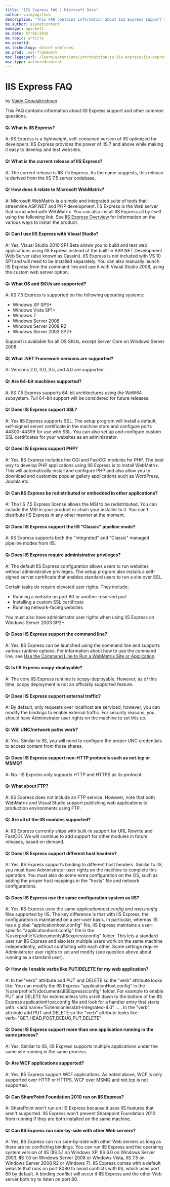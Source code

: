 ```yaml
---
title: "IIS Express FAQ | Microsoft Docs"
author: vaidy4github
description: "This FAQ contains information about IIS Express support and other common questions. Q: What is IIS Express? A: IIS Express is a lightweight, self-contained v..."
ms.author: aspnetcontent
manager: wpickett
ms.date: 07/06/2010
ms.topic: article
ms.assetid: 
ms.technology: dotnet-webforms
ms.prod: .net-framework
msc.legacyurl: /learn/extensions/introduction-to-iis-express/iis-express-faq
msc.type: authoredcontent
---
```

IIS Express FAQ
====================
by [Vaidy Gopalakrishnan](https://github.com/vaidy4github)

This FAQ contains information about IIS Express support and other common questions.

#### Q: What is IIS Express?

A: IIS Express is a lightweight, self-contained version of IIS optimized for developers. IIS Express provides the power of IIS 7 and above while making it easy to develop and test websites.


#### Q: What is the current release of IIS Express?

A: The current release is IIS 7.5 Express. As the name suggests, this release is derived from the IIS 7.5 server codebase.

#### Q: How does it relate to Microsoft WebMatrix?

A: Microsoft WebMatrix is a simple and integrated suite of tools that streamline ASP.NET and PHP development. IIS Express is the Web server that is included with WebMatrix. You can also install IIS Express all by itself using the following link. See [IIS Express Overview](iis-express-overview.md "IIS Express Overview") for information on the various ways to install the product.

#### Q: Can I use IIS Express with Visual Studio?

A: Yes, Visual Studio 2010 SP1 Beta allows you to build and test web applications using IIS Express instead of the built-in ASP.NET Development Web Server (also known as Cassini). IIS Express is not included with VS 10 SP1 and will need to be installed separately. You can also manually launch IIS Express from the command line and use it with Visual Studio 2008, using the custom web server option.

#### Q: What OS and SKUs are supported?

A: IIS 7.5 Express is supported on the following operating systems:

- Windows XP SP3+
- Windows Vista SP1+
- Windows 7
- Windows Server 2008
- Windows Server 2008 R2
- Windows Server 2003 SP2+

Support is available for all OS SKUs, except Server Core on Windows Server 2008.

#### Q: What .NET Framework versions are supported?

A: Versions 2.0, 3.0, 3.5, and 4.0 are supported.

#### Q: Are 64-bit machines supported?

A: IIS 7.5 Express supports 64-bit architectures using the WoW64 subsystem. Full 64-bit support will be considered for future releases.

#### Q: Does IIS Express support SSL?

A: Yes IIS Express supports SSL. The setup program will install a default, self-signed server certificate in the machine store and configure ports 44300-44399 for use with SSL. You can also set up and configure custom SSL certificates for your websites as an administrator.

#### Q: Does IIS Express support PHP?

A: Yes, IIS Express includes the CGI and FastCGI modules for PHP. The best way to develop PHP applications using IIS Express is to install WebMatrix. This will automatically install and configure PHP and also allow you to download and customize popular gallery applications such as WordPress, Joomla etc.

#### Q: Can IIS Express be redistributed or embedded in other applications?

A: The IIS 7.5 Express license allows the MSI to be redistributed. You can include the MSI in your product or chain your installer to it. You can't distribute IIS Express in any other manner at the moment.

#### Q: Does IIS Express support the IIS "Classic" pipeline mode?

A: IIS Express supports both the "Integrated" and "Classic" managed pipeline modes from IIS.

#### Q: Does IIS Express require administrative privileges?

A: The default IIS Express configuration allows users to run websites without administrative privileges. The setup program also installs a self-signed server certificate that enables standard users to run a site over SSL.

Certain tasks do require elevated user rights. They include:

- Running a website on port 80 or another reserved port
- Installing a custom SSL certificate
- Running network-facing websites

You must also have administrator user rights when using IIS Express on Windows Server 2003 SP2+.

#### Q: Does IIS Express support the command line?

A: Yes, IIS Express can be launched using the command line and supports various runtime options. For information about how to use the command line, see [Use the Command Line to Run a WebMatrix Site or Application](https://go.microsoft.com/fwlink/?LinkId=195514 "Use the Command Line to Run a WebMatrix Site or Application").

#### Q: Is IIS Express xcopy-deployable?

A: The core IIS Express runtime is xcopy-deployable. However, as of this time, xcopy deployment is not an officially supported feature.

#### Q: Does IIS Express support external traffic?

A: By default, only requests over localhost are serviced; however, you can modify the bindings to enable external traffic. For security reasons, you should have Administrator user rights on the machine to set this up.

#### Q: Will UNC/network paths work?

A: Yes. Similar to IIS, you will need to configure the proper UNC credentials to access content from those shares.

#### Q: Does IIS Express support non-HTTP protocols such as net.tcp or MSMQ?

A: No. IIS Express only supports HTTP and HTTPS as its protocol.

#### Q: What about FTP?

A: IIS Express does not include an FTP service. However, note that both WebMatrix and Visual Studio support publishing web applications to production environments using FTP.

#### Q: Are all of the IIS modules supported?

A: IIS Express currently ships with built-in support for URL Rewrite and FastCGI. We will continue to add support for other modules in future releases, based on demand.

#### Q: Does IIS Express support different host headers?

A: Yes, IIS Express supports binding to different host headers. Similar to IIS, you must have Administrator user rights on the machine to complete this operation. You must also do some extra configuration on the OS, such as adding the proper host mappings in the "hosts" file and network configurations.

#### Q: Does IIS Express use the same configuration system as IIS?

A: Yes, IIS Express uses the same *applicationhost.config* and *web.config* files supported by IIS. The key difference is that with IIS Express, the configuration is maintained on a per-user basis. In particular, whereas IIS has a global "applicationhost.config" file, IIS Express maintains a user-specific "applicationhost.config" file in the %userprofile%\documents\IISexpress\config" folder. This lets a standard user run IIS Express and also lets multiple users work on the same machine independently, without conflicting with each other. Some settings require Administrator user rights to set and modify (see question above about running as a standard user).

#### Q: How do I enable verbs like PUT/DELETE for my web application?

A: In the "verb" attribute add PUT and DELETE so the "verb" attribute looks like: You can modify the IIS Express "applicationHost.config" in the %userprofile%\documents\IISExpress\config" folder. For example to enable PUT and DELETE for extensionless Urls scroll down to the bottom of the IIS Express applicationHost.config file and look for a handler entry that starts with: &lt;add name="ExtensionlessUrl-Integrated-4.0" ... . In the "verb" attribute add PUT and DELETE so the "verb" attribute looks like: verb="GET,HEAD,POST,DEBUG,PUT,DELETE"

#### Q: Does IIS Express support more than one application running in the same process?

A: Yes. Similar to IIS, IIS Express supports multiple applications under the same site running in the same process.

#### Q: Are WCF applications supported?

A: Yes, IIS Express support WCF applications. As noted above, WCF is only supported over HTTP or HTTPS. WCF over MSMQ and net.tcp is not supported.

#### Q: Can SharePoint Foundation 2010 run on IIS Express?

A: SharePoint won't run on IIS Express because it uses IIS features that aren't supported. IIS Express won't prevent Sharepoint Foundation 2010 from running if they are both installed on the same machine.

#### Q: Can IIS Express run side-by-side with other Web servers?

A: Yes, IIS Express can run side-by-side with other Web servers as long as there are no conflicting bindings. You can run IIS Express and the operating system version of IIS (IIS 5.1 on Windows XP, IIS 6.0 on Windows Server 2003, IIS 7.0 on Windows Server 2008 or Windows Vista, IIS 7.5 on Windows Server 2008 R2 or Windows 7). IIS Express comes with a default website that runs on port 8080 to avoid conflicts with IIS, which uses port 80 by default. A binding conflict will occur if IIS Express and the other Web server both try to listen on port 80.